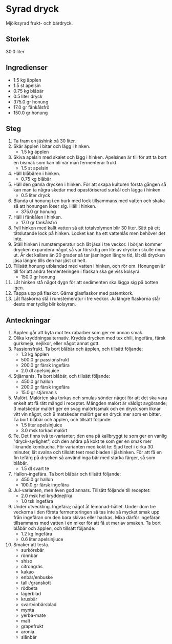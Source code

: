 # Syrad dryck
Mjölksyrad frukt- och bärdryck.

## Storlek
30.0 liter 

## Ingredienser
- 1.5 kg äpplen
- 1.5 st apelsin
- 0.75 kg blåbär
- 0.5 liter dryck
- 375.0 gr honung
- 17.0 gr fänkålsfrö
- 150.0 gr honung


## Steg
1. Ta fram en jäshink på 30 liter.
2. Skär äpplen i bitar och lägg i hinken.
    - 1.5 kg äpplen
3. Skiva apelsin med skalet och lägg i hinken. Apelsinen är till för att ta bort en bismak som kan bli när man fermenterar frukt.
    - 1.5 st apelsin
4. Häll blåbären i hinken.
    - 0.75 kg blåbär
5. Häll den gamla drycken i hinken. För att skapa kulturen första gången så kan man ta några skedar med opastöriserad surkål och lägga i hinken.
    - 0.5 liter dryck
6. Blanda ut honung i en burk med lock tillsammans med vatten och skaka så att honungen löser sig. Häll i hinken.
    - 375.0 gr honung
7. Häll i fänkålen i hinken.
    - 17.0 gr fänkålsfrö
8. Fyll hinken med kallt vatten så att totalvolymen blir 30 liter. Sätt på ett tätslutande lock på hinken. Locket kan ha ett vattenlås men behöver det inte.
9. Ställ hinken i rumstemperatur och låt jäsa i tre veckor. I början kommer drycken expandera något så var försiktig om lite av drycken skulle rinna ut. Är det kallare än 20 grader så tar jäsningen längre tid, låt då drycken jäsa längre tills den har jäst ut helt.
10. Tillsätt honung utblandad med vatten i hinken, och rör om. Honungen är till för att andra fermenteringen i flaskan ska ge viss kolsyra.
    - 150.0 gr honung
11. Låt hinken stå något dygn för att sedimenten ska lägga sig på botten igen.
12. Tappa upp på flaskor. Gärna glasflaskor med patentkork.
13. Låt flaskorna stå i rumstemeratur i tre veckor. Ju längre flaskorna står desto mer tydlig blir kolsyran.


## Anteckningar
1. Äpplen går att byta mot tex rabarber som ger en annan smak.
2. Olika kryddningsalternativ. Krydda drycken med tex chili, ingefära, färsk gurkmeja, nejlikor, eller något annat gott.
3. Passionsfrukt. Ta bort blåbär och äpplen, och tillsätt följande:
    - 1.3 kg äpplen
    - 500.0 gr passionsfrukt
    - 200.0 gr färsk ingefära
    - 2.0 dl apelsinjuice
4. Stjärnanis. Ta bort blåbär, och tillsätt följande:
    - 450.0 gr hallon
    - 200.0 gr färsk ingefära
    - 15.0 gr stjärnanis
5. Malört. Malörten ska torkas och smulas sönder något för att det ska vara enkelt att få rätt mängd i receptet. Mängden malört är väldigt avgörande; 3 matskedar malört ger en svag malörtssmak och en dryck som liknar vitt vin något, och 9 matskedar malört ger en dryck mer som en bitter. Ta bort blåbär och äpplen, och tillsätt följande:
    - 1.5 liter apelsinjuice
    - 3.0 msk torkad malört
6. Te. Det finns två te-varianter; den ena på kallbryggt te som ger en vanlig "dryck-syrlighet", och den andra på kokt te som ger en smak mer liknande kombucha. För varianten med kokt te: Sjud teet i cirka 30 minuter, låt svalna och tillsätt teet med bladen i jäshinken. För att få en fin tefärg på drycken så använd inga bär med starka färger, så som blåbär.
    - 1.5 dl svart te
7. Hallon-ingefära. Ta bort blåbär och tillsätt följande:
    - 450.0 gr hallon
    - 100.0 gr färsk ingefära
8. Jul-varianten, men även god annars. Tillsätt följande till receptet:
    - 2.0 msk hel kryddnejlika
    - 1.0 tsk ingefära
9. Under utveckling. Ingefära; något åt lemonad-hållet. Under dom tre veckorna i den första fermenteringen så tas inte så mycket smak upp från ingefäran om den bara skivas eller hackas. Mixa därför ingefäran tillsammans med vatten i en mixer för att få ut mer av smaken. Ta bort blåbär och äpplen, och tillsätt följande:
    - 1.2 kg Ingefära
    - 0.6 liter apelsinjiuce
10. Smaker att testa.
    - surkörsbär
    - rönnbär
    - shiso
    - citrongräs
    - kakao
    - enbär/enbuske
    - tall-/granskott
    - rödbeta
    - lagerblad
    - krusbär
    - svartvinbärsblad
    - mynta
    - yerba-mate
    - malt
    - grapefrukt
    - aronia
    - slånbär


